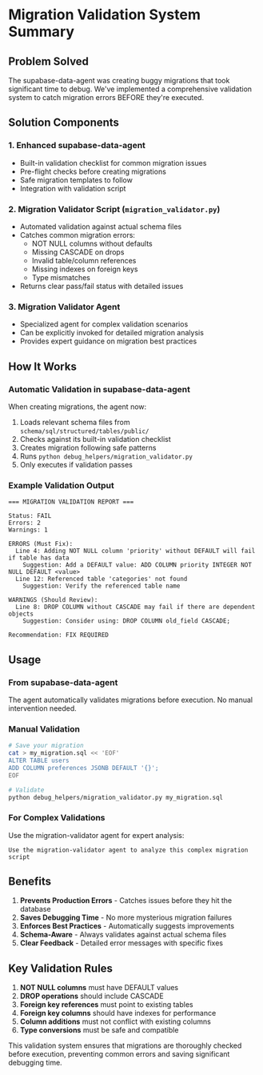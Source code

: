 # Migration Validation System Summary

## Problem Solved
The supabase-data-agent was creating buggy migrations that took significant time to debug. We've implemented a comprehensive validation system to catch migration errors BEFORE they're executed.

## Solution Components

### 1. Enhanced supabase-data-agent
- Built-in validation checklist for common migration issues
- Pre-flight checks before creating migrations
- Safe migration templates to follow
- Integration with validation script

### 2. Migration Validator Script (`migration_validator.py`)
- Automated validation against actual schema files
- Catches common migration errors:
  - NOT NULL columns without defaults
  - Missing CASCADE on drops
  - Invalid table/column references
  - Missing indexes on foreign keys
  - Type mismatches
- Returns clear pass/fail status with detailed issues

### 3. Migration Validator Agent
- Specialized agent for complex validation scenarios
- Can be explicitly invoked for detailed migration analysis
- Provides expert guidance on migration best practices

## How It Works

### Automatic Validation in supabase-data-agent

When creating migrations, the agent now:
1. Loads relevant schema files from `schema/sql/structured/tables/public/`
2. Checks against its built-in validation checklist
3. Creates migration following safe patterns
4. Runs `python debug_helpers/migration_validator.py`
5. Only executes if validation passes

### Example Validation Output

```
=== MIGRATION VALIDATION REPORT ===

Status: FAIL
Errors: 2
Warnings: 1

ERRORS (Must Fix):
  Line 4: Adding NOT NULL column 'priority' without DEFAULT will fail if table has data
    Suggestion: Add a DEFAULT value: ADD COLUMN priority INTEGER NOT NULL DEFAULT <value>
  Line 12: Referenced table 'categories' not found
    Suggestion: Verify the referenced table name

WARNINGS (Should Review):
  Line 8: DROP COLUMN without CASCADE may fail if there are dependent objects
    Suggestion: Consider using: DROP COLUMN old_field CASCADE;

Recommendation: FIX REQUIRED
```

## Usage

### From supabase-data-agent
The agent automatically validates migrations before execution. No manual intervention needed.

### Manual Validation
```bash
# Save your migration
cat > my_migration.sql << 'EOF'
ALTER TABLE users 
ADD COLUMN preferences JSONB DEFAULT '{}';
EOF

# Validate
python debug_helpers/migration_validator.py my_migration.sql
```

### For Complex Validations
Use the migration-validator agent for expert analysis:
```
Use the migration-validator agent to analyze this complex migration script
```

## Benefits

1. **Prevents Production Errors** - Catches issues before they hit the database
2. **Saves Debugging Time** - No more mysterious migration failures
3. **Enforces Best Practices** - Automatically suggests improvements
4. **Schema-Aware** - Always validates against actual schema files
5. **Clear Feedback** - Detailed error messages with specific fixes

## Key Validation Rules

1. **NOT NULL columns** must have DEFAULT values
2. **DROP operations** should include CASCADE
3. **Foreign key references** must point to existing tables
4. **Foreign key columns** should have indexes for performance
5. **Column additions** must not conflict with existing columns
6. **Type conversions** must be safe and compatible

This validation system ensures that migrations are thoroughly checked before execution, preventing common errors and saving significant debugging time.